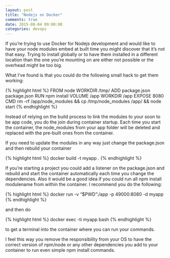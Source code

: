 ```yaml
---
layout: post
title: "Nodejs on Docker"
comments: true
date: 2015-08-04 09:00:00
categories: devops
---
```

If you’re trying to use Docker for Nodejs development and would like to have your node modules embed at built time you might discover that it’s not that easy. Trying to install globally or to have them installed in a different location than the one you’re mounting on are either not possible or the overhead might be too big.

What I’ve found is that you could do the following small hack to get them working:

{% highlight html %}
FROM node
WORKDIR /tmp/
ADD package.json package.json
RUN npm install 
VOLUME /app
WORKDIR /app
EXPOSE 8080
CMD rm -rf /app/node_modules && cp /tmp/node_modules /app/ && node start
{% endhighlight %}

Instead of relying on the build process to link the modules to your soon to be app code, you do the join during container startup. Each time you start the container, the node_modules from your app folder will be deleted and replaced with the pre-built ones from the container.

If you need to update the modules in any way just change the package.json and then rebuild your container

{% highlight html %}
docker build -t myapp .
{% endhighlight %}

If you’re starting a project you could add a listener on the package.json and rebuild and start the container automatically each time you change the dependencies. Also it would be a good idea if you could run all npm install modulename from within the container. I recommend you do the following:

{% highlight html %}
docker run -v “$PWD”:/app -p 49000:8080 -d myapp
{% endhighlight %}

and then do

{% highlight html %}
docker exec -ti myapp bash 
{% endhighlight %}

to get a terminal into the container where you can run your commands. 

I feel this way you remove the responsibility from your OS to have the correct version of npm/node or any other dependencies you add to your container to run even simple npm install commands.
